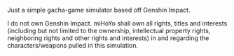 Just a simple gacha-game simulator based off Genshin Impact.

I do not own Genshin Impact. miHoYo shall own all rights, titles and interests (including but not limited to the ownership, intellectual property rights, neighboring rights and other rights and interests) in and regarding the characters/weapons pulled in this simulation.
